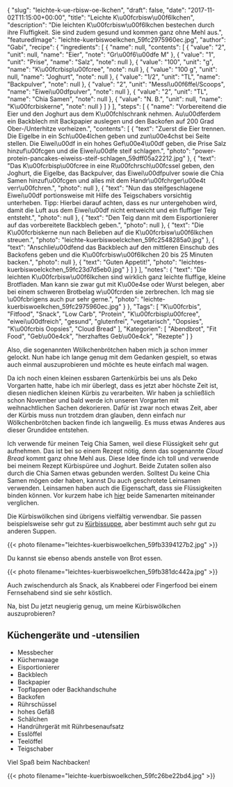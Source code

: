{
    "slug": "leichte-k-ue-rbisw-oe-lkchen",
    "draft": false,
    "date": "2017-11-02T11:15:00+00:00",
    "title": "Leichte K\u00fcrbisw\u00f6lkchen",
    "description": "Die leichten K\u00fcrbisw\u00f6lkchen bestechen durch ihre Fluffigkeit. Sie sind zudem gesund und kommen ganz ohne Mehl aus.",
    "featuredImage": "leichte-kuerbiswoelkchen_59fc2975960ec.jpg",
    "author": "Gabi",
    "recipe": {
        "ingredients": [
            {
                "name": null,
                "contents": [
                    {
                        "value": "2",
                        "unit": null,
                        "name": "Eier",
                        "note": "Gr\u00f6\u00dfe M"
                    },
                    {
                        "value": "1",
                        "unit": "Prise",
                        "name": "Salz",
                        "note": null
                    },
                    {
                        "value": "100",
                        "unit": "g",
                        "name": "K\u00fcrbisp\u00fcree",
                        "note": null
                    },
                    {
                        "value": "100 g",
                        "unit": null,
                        "name": "Joghurt",
                        "note": null
                    },
                    {
                        "value": "1\/2",
                        "unit": "TL",
                        "name": "Backpulver",
                        "note": null
                    },
                    {
                        "value": "2",
                        "unit": "Messl\u00f6ffel\/Scoops",
                        "name": "Eiwei\u00dfpulver",
                        "note": null
                    },
                    {
                        "value": "2",
                        "unit": "TL",
                        "name": "Chia Samen",
                        "note": null
                    },
                    {
                        "value": "N. B.",
                        "unit": null,
                        "name": "K\u00fcrbiskerne",
                        "note": null
                    }
                ]
            }
        ],
        "steps": [
            {
                "name": "Vorbereitend die Eier und den Joghurt aus dem K\u00fchlschrank nehmen. Au\u00dferdem ein Backblech mit Backpapier auslegen und den Backofen auf 200 Grad Ober-\/Unterhitze vorheizen.",
                "contents": [
                    {
                        "text": "Zuerst die Eier trennen. Die Eigelbe in ein Sch\u00e4lchen geben und zun\u00e4chst bei Seite stellen. Die Eiwei\u00df in ein hohes Gef\u00e4\u00df geben, die Prise Salz hinzuf\u00fcgen und die Eiwei\u00dfe steif schlagen.",
                        "photo": "power-protein-pancakes-eiweiss-steif-schlagen_59dff05a22212.jpg"
                    },
                    {
                        "text": "Das K\u00fcrbisp\u00fcree in eine R\u00fchrsch\u00fcssel geben, den Joghurt, die Eigelbe, das Backpulver, das Eiwei\u00dfpulver sowie die Chia Samen hinzuf\u00fcgen und alles mit dem Handr\u00fchrger\u00e4t verr\u00fchren.",
                        "photo": null
                    },
                    {
                        "text": "Nun das steifgeschlagene Eiwei\u00df portionsweise mit Hilfe des Teigschabers vorsichtig unterheben. Tipp: Hierbei darauf achten, dass es nur untergehoben wird, damit die Luft aus dem Eiwei\u00df nicht entweicht und ein fluffiger Teig entsteht.",
                        "photo": null
                    },
                    {
                        "text": "Den Teig dann mit dem Eisportionierer auf das vorbereitete Backblech geben.",
                        "photo": null
                    },
                    {
                        "text": "Die K\u00fcrbiskerne nun nach Belieben auf die K\u00fcrbisw\u00f6lkchen streuen.",
                        "photo": "leichte-kuerbiswoelckchen_59fc2548285a0.jpg"
                    },
                    {
                        "text": "Anschlie\u00dfend das Backblech auf den mittleren Einschub des Backofens geben und die K\u00fcrbisw\u00f6lkchen 20 bis 25 Minuten backen.",
                        "photo": null
                    },
                    {
                        "text": "Guten Appetit!",
                        "photo": "leichtes-kuerbiswoelckchen_59fc23d7d5eb0.jpg"
                    }
                ]
            }
        ],
        "notes": {
            "text": "Die leichten K\u00fcrbisw\u00f6lkchen sind wirklich ganz leichte fluffige, kleine Brotfladen. Man kann sie zwar gut mit K\u00e4se oder Wurst belegen, aber bei einem schweren Brotbelag w\u00fcrden sie zerbrechen. Ich mag sie \u00fcbrigens auch pur sehr gerne.",
            "photo": "leichte-kuerbiswoelkchen_59fc2975960ec.jpg"
        }
    },
    "Tags": [
        "K\u00fcrbis",
        "Fitfood",
        "Snack",
        "Low Carb",
        "Protein",
        "K\u00fcrbisp\u00fcree",
        "eiwei\u00dfreich",
        "gesund",
        "glutenfrei",
        "vegetarisch",
        "Oopsies",
        "K\u00fcrbis Oopsies",
        "Cloud Bread"
    ],
    "Kategorien": [
        "Abendbrot",
        "Fit Food",
        "Geb\u00e4ck",
        "herzhaftes Geb\u00e4ck",
        "Rezepte"
    ]
}

Also, die sogenannten Wölkchenbrötchen haben mich ja schon immer gelockt. Nun habe ich lange genug mit dem Gedanken gespielt,  so etwas auch einmal auszuprobieren und möchte es heute einfach mal wagen.

Da ich noch einen kleinen essbaren Gartenkürbis bei uns als Deko Vorgarten hatte, habe ich mir überlegt, dass es jetzt aber höchste Zeit ist, diesen niedlichen kleinen Kürbis zu verarbeiten. Wir haben ja schließlich schon November und bald werde ich unseren Vorgarten mit weihnachtlichen Sachen dekorieren. Dafür ist zwar noch etwas Zeit, aber der Kürbis muss nun trotzdem dran glauben, denn einfach nur Wölkchenbrötchen backen finde ich langweilig. Es muss etwas Anderes aus dieser Grundidee entstehen.

Ich verwende für meinen Teig Chia Samen, weil diese Flüssigkeit sehr gut aufnehmen. Das ist bei so einem Rezept nötig, denn das sogenannte *Cloud* *Bread* kommt ganz ohne Mehl aus. Diese Idee finde ich toll und verwende bei meinem Rezept Kürbispüree und Joghurt. Beide Zutaten sollen also durch die Chia Samen etwas gebunden werden. Solltest Du keine Chia Samen mögen oder haben, kannst Du auch geschrotete Leinsamen verwenden. Leinsamen haben auch die Eigenschaft, dass sie Flüssigkeiten binden können. Vor kurzem habe ich [hier](https://kochfokus.de/artikel/aprikosen-pfirsichkonfituere-mit-chia-samen-und-mit-leinsamen-im-vergleich/ "hier") beide Samenarten miteinander verglichen.

Die Kürbiswölkchen sind übrigens vielfältig verwendbar. Sie passen beispielsweise sehr gut zu [Kürbissuppe](https://kochfokus.de/artikel/hokkaido-kuerbis-suppe/ "Kürbissuppe"), aber bestimmt auch sehr gut zu anderen Suppen.

{{< photo filename="leichtes-kuerbiswoelkchen_59fb3394127b2.jpg" >}}

Du kannst sie ebenso abends anstelle von Brot essen.

{{< photo filename="leichtes-kuerbiswoelkchen_59fb381dc442a.jpg" >}}

Auch zwischendurch als Snack, als Knabberei oder Fingerfood bei einem Fernsehabend sind sie sehr köstlich.

Na, bist Du jetzt neugierig genug, um meine Kürbiswölkchen auszuprobieren?

## Küchengeräte und -utensilien

- Messbecher
- Küchenwaage
- Eisportionierer
- Backblech
- Backpapier
- Topflappen oder Backhandschuhe
- Backofen
- Rührschüssel
- hohes Gefäß
- Schälchen
- Handrührgerät mit Rührbesenaufsatz
- Esslöffel
- Teelöffel
- Teigschaber

Viel Spaß beim Nachbacken!

{{< photo filename="leichte-kuerbiswoelkchen_59fc26be22bd4.jpg" >}}